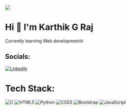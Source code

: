 [![](https://visitcount.itsvg.in/api?id=ikarthikgraj&icon=0&color=12)](https://visitcount.itsvg.in)
# Hi 👋 I'm Karthik G Raj
Currently learning Web development🌐<br>

## Socials:
[![LinkedIn](https://img.shields.io/badge/LinkedIn-%230077B5.svg?logo=linkedin&logoColor=white)](https://linkedin.com/in/karthikgraj) 

# Tech Stack:
![C](https://img.shields.io/badge/c-%2300599C.svg?style=flat&logo=c&logoColor=white) ![HTML5](https://img.shields.io/badge/html5-%23E34F26.svg?style=flat&logo=html5&logoColor=white) ![Python](https://img.shields.io/badge/python-3670A0?style=flat&logo=python&logoColor=ffdd54) ![CSS3](https://img.shields.io/badge/css3-%231572B6.svg?style=flat&logo=css3&logoColor=white) ![Bootstrap](https://img.shields.io/badge/bootstrap-%238511FA.svg?style=flat&logo=bootstrap&logoColor=white) ![JavaScript](https://img.shields.io/badge/javascript-%23323330.svg?style=flat&logo=javascript&logoColor=%23F7DF1E) 

<!-- Proudly created with GPRM ( https://gprm.itsvg.in ) -->

<!-- created with GPRM-->

<!--
**ikarthikgraj/ikarthikgraj** is a ✨ _special_ ✨ repository because its `README.md` (this file) appears on your GitHub profile.

Here are some ideas to get you started:

- 🔭 I’m currently working on ...
- 🌱 I’m currently learning ...
- 👯 I’m looking to collaborate on ...
- 🤔 I’m looking for help with ...
- 💬 Ask me about ...
- 📫 How to reach me: ...
- 😄 Pronouns: ...
- ⚡ Fun fact: ...
-->
